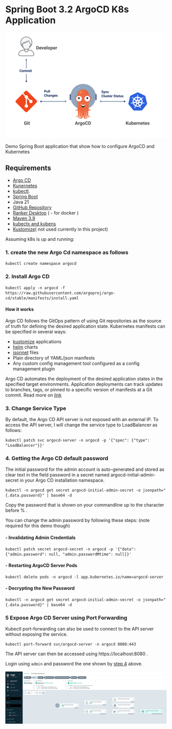 # Spring Boot 3.2 ArgoCD K8s Application

![alt text](https://github.com/achavanga/springboot-argocd-k8s/blob/main/argocdk8s_overview.png?raw=true)

Demo Spring Boot application that show how to configure ArgoCD and Kubernetes

## Requirements
- [Argo CD](https://argo-cd.readthedocs.io/)
- [Kunernetes](https://kubernetes.io/)
- [kubectl](https://kubernetes.io/docs/tasks/tools/).
- [Spring Boot](https://docs.spring.io/spring-boot/docs/3.2.2/maven-plugin/reference/html/)
- Java 21
- [GitHub Repository](https://github.com/)
- [Ranker Desktop](https://docs.rancherdesktop.io/getting-started/installation/) ( - for docker )
- [Maven 3.9](https://maven.apache.org/guides/index.html)
- [kubectx and kubens](https://github.com/ahmetb/kubectx?tab=readme-ov-file#kubectl-plugins-macos-and-linux)
- [Kustomize](https://kustomize.io/)( not used currently in this project)

Assuming k8s is up and running:
### 1. create the new Argo Cd namespace as follows
```
kubectl create namespace argocd
```

### 2. Install Argo CD
```
kubectl apply -n argocd -f https://raw.githubusercontent.com/argoproj/argo-cd/stable/manifests/install.yaml
```
#### How it works

Argo CD follows the GitOps pattern of using Git repositories as the source of truth for defining the desired application state. Kubernetes manifests can be specified in several ways:
- [kustomize](https://kustomize.io/) applications
- [helm](https://helm.sh/) charts
- [jsonnet](https://jsonnet.org/) files
- Plain directory of YAML/json manifests
- Any custom config management tool configured as a config management plugin

Argo CD automates the deployment of the desired application states in the specified target environments. Application deployments can track updates to branches, tags, or pinned to a specific version of manifests at a Git commit. 
Read more on [link](https://argo-cd.readthedocs.io/en/stable/)

### 3. Change Service Type
By default, the Argo CD API server is not exposed with an external IP. To access the API server, I will change the service type to LoadBalancer as follows:
```
kubectl patch svc argocd-server -n argocd -p '{"spec": {"type": "LoadBalancer"}}'
```
<!----><a id="changepassword"></a>
### 4. Getting the Argo CD default password
The initial password for the admin account is auto-generated and stored as clear text in the field password in a secret named argocd-initial-admin-secret in your Argo CD installation namespace.
```
kubectl -n argocd get secret argocd-initial-admin-secret -o jsonpath="{.data.password}" | base64 -d
```
Copy the password that is shown on your commandline up to the character before % .

You can change the admin password by following these steps: (note required for this demo though)
#### - Invalidating Admin Credentials

```
kubectl patch secret argocd-secret -n argocd -p '{"data": {"admin.password": null, "admin.passwordMtime": null}}'
```

#### -  Restarting ArgoCD Server Pods
```
kubectl delete pods -n argocd -l app.kubernetes.io/name=argocd-server
```

#### -  Decrypting the New Password
```
kubectl -n argocd get secret argocd-initial-admin-secret -o jsonpath="{.data.password}" | base64 -d
```

### 5 Expose Argo CD Server using Port Forwarding
Kubectl port-forwarding can also be used to connect to the API server without exposing the service.
```
kubectl port-forward svc/argocd-server -n argocd 8080:443
```
The API server can then be accessed using https://localhost:8080 .

Login using `admin` and password the one shown by [step 4](https://github.com/achavanga/springboot-argocd-k8s/blob/main/README.md#changepassword) above.

![alt text](https://github.com/achavanga/springboot-argocd-k8s/blob/main/img.png?raw=true)